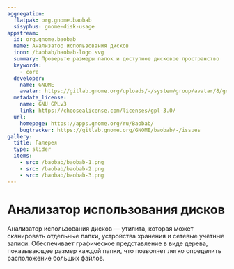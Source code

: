 ```yaml
---
aggregation:
  flatpak: org.gnome.baobab
  sisyphus: gnome-disk-usage
appstream:
  id: org.gnome.baobab
  name: Анализатор использования дисков
  icon: /baobab/baobab-logo.svg
  summary: Проверьте размеры папок и доступное дисковое пространство
  keywords:
    - core
  developer:
    name: GNOME
    avatar: https://gitlab.gnome.org/uploads/-/system/group/avatar/8/gnomelogo.png?width=48
  metadata_license:
    name: GNU GPLv3
    link: https://choosealicense.com/licenses/gpl-3.0/
  url:
    homepage: https://apps.gnome.org/ru/Baobab/
    bugtracker: https://gitlab.gnome.org/GNOME/baobab/-/issues
gallery:
  title: Галерея
  type: slider
  items:
    - src: /baobab/baobab-1.png
    - src: /baobab/baobab-2.png
    - src: /baobab/baobab-3.png
---
```


# Анализатор использования дисков

Анализатор использования дисков — утилита, которая может сканировать отдельные папки, устройства хранения и сетевые учётные записи. Обеспечивает графическое представление в виде дерева, показывающее размер каждой папки, что позволяет легко определить расположение больших файлов.

<AGWGallery />

<!--@include: @apps/.parts/install/content-repo.md-->
<!--@include: @apps/.parts/install/content-flatpak.md-->
